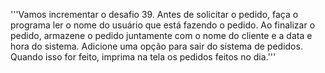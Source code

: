'''Vamos incrementar o desafio 39.
Antes de solicitar o pedido, faça o programa ler o nome do usuário que está fazendo o pedido.
Ao finalizar o pedido, armazene o pedido juntamente com o nome do cliente e a data e hora do sistema.
Adicione uma opção para sair do sistema de pedidos.
Quando isso for feito, imprima na tela os pedidos feitos no dia.'''




